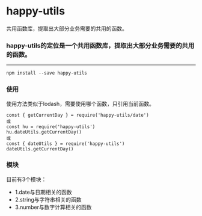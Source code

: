 # happy-utils
共用函数库，提取出大部分业务需要的共用的函数。

### happy-utils的定位是一个共用函数库，提取出大部分业务需要的共用的函数。
---------------------------------------------------------------

```
npm install --save happy-utils
```

### 使用
使用方法类似于lodash，需要使用哪个函数，只引用当前函数。

```
const { getCurrentDay } = require('happy-utils/date')
或
const hu = require('happy-utils')
hu.dateUtils.getCurrentDay()
或
const { dateUtils } = require('happy-utils')
dateUtils.getCurrentDay()
```

### 模块
目前有3个模块：

- 1.date与日期相关的函数
- 2.string与字符串相关的函数
- 3.number与数字计算相关的函数